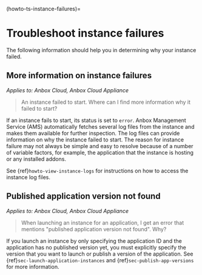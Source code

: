 (howto-ts-instance-failures)=
# Troubleshoot instance failures

The following information should help you in determining why your instance failed.

## More information on instance failures

*Applies to: Anbox Cloud, Anbox Cloud Appliance*

> An instance failed to start. Where can I find more information why it failed to start?

If an instance fails to start, its status is set to `error`. Anbox Management Service (AMS) automatically fetches several log files from the instance and makes them available for further inspection. The log files can provide information on why the instance failed to start. The reason for instance failure may not always be simple and easy to resolve because of a number of variable factors, for example, the application that the instance is hosting or any installed addons.

See {ref}`howto-view-instance-logs` for instructions on how to access the instance log files.

## Published application version not found

*Applies to: Anbox Cloud, Anbox Cloud Appliance*

> When launching an instance for an application, I get an error that mentions "published application version not found". Why?

If you launch an instance by only specifying the application ID and the application has no published version yet, you must explicitly specify the version that you want to launch or publish a version of the application. See {ref}`sec-launch-application-instances` and {ref}`sec-publish-app-versions` for more information.